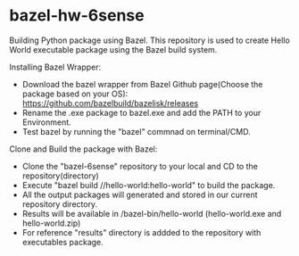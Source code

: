 # bazel-hw-6sense
Building Python package using Bazel. 
This repository is used to create Hello World executable package using the Bazel build system.

Installing Bazel Wrapper:
- Download the bazel wrapper from Bazel Github page(Choose the package based on your OS): https://github.com/bazelbuild/bazelisk/releases
- Rename the .exe package to bazel.exe and add the PATH to your Environment.
- Test bazel by running the "bazel" commnad on terminal/CMD.

Clone and Build the package with Bazel:
- Clone the "bazel-6sense" repository to your local and CD to the repository(directory)
- Execute "bazel build //hello-world:hello-world" to build the package.
- All the output packages will generated and stored in our current repository directory.
- Results will be available in /bazel-bin/hello-world (hello-world.exe and hello-world.zip)
- For reference "results" directory is addded to the repository with executables package.
